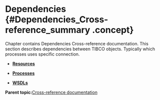 # Dependencies {#Dependencies_Cross-reference_summary .concept}

Chapter contains Dependencies Cross-reference documentation. This section describes dependencies between TIBCO objects. Typically which processes uses specific connection.

-   **[Resources](../../cross/dependencies/resources/resources.md)**  

-   **[Processes](../../cross/dependencies/processes/processes.md)**  

-   **[WSDLs](../../cross/dependencies/wsdls/wsdls.md)**  


**Parent topic:**[Cross-reference documentation](../../cross/cross.md)

